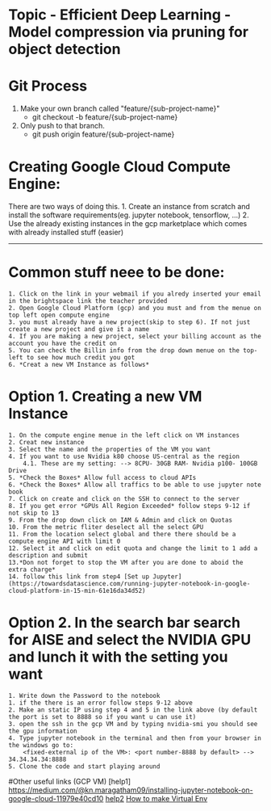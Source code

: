 # Topic - Efficient Deep Learning - Model compression via pruning for object detection

# Git Process 
1. Make your own branch called "feature/{sub-project-name}"
    - git checkout -b feature/{sub-project-name}
2. Only push to that branch.
    - git push origin feature/{sub-project-name}
	


# Creating Google Cloud Compute Engine:
There are two ways of doing this.
	1. Create an instance from scratch and install the software requirements(eg. jupyter notebook, tensorflow, ...)
	2. Use the already existing instances in the gcp marketplace which comes with already installed stuff (easier)
	
-----------------------------------
# Common stuff neee to be done:
	1. Click on the link in your webmail if you alredy inserted your email in the brightspace link the teacher provided
	2. Open Google Cloud Platform (gcp) and you must and from the menue on top left open compute engine
	3. you must already have a new project(skip to step 6). If not just create a new project and give it a name 
	4. If you are making a new project, select your billing account as the account you have the credit on
	5. You can check the Billin info from the drop down menue on the top-left to see how much credit you got
	6. *Creat a new VM Instance as follows*
	
# Option 1. Creating a new VM Instance
	1. On the compute engine menue in the left click on VM instances 
	2. Creat new instance
	3. Select the name and the properties of the VM you want
	4. If you want to use Nvidia k80 choose US-central as the region 
		4.1. These are my setting: --> 8CPU- 30GB RAM- Nvidia p100- 100GB Drive
	5. *Check the Boxes* Allow full access to cloud APIs
	6. *Check the Boxes* Allow all traffics to be able to use jupyter note book
	7. Click on create and click on the SSH to connect to the server
	8. If you get error *GPUs All Region Exceeded* follow steps 9-12 if not skip to 13
	9. From the drop down click on IAM & Admin and click on Quotas 
	10. From the metric fliter deselect all the select GPU 
	11. From the location select global and there there should be a compute engine API with limit 0
	12. Select it and click on edit quota and change the limit to 1 add a description and submit
	13.*Don not forget to stop the VM after you are done to aboid the extra charge*
	14. follow this link from step4 [Set up Jupyter](https://towardsdatascience.com/running-jupyter-notebook-in-google-cloud-platform-in-15-min-61e16da34d52)
	
	
# Option 2. In the search bar search for AISE and select the NVIDIA GPU and lunch it with the setting you want
	1. Write down the Password to the notebook
	1. if the there is an error follow steps 9-12 above
	2. Make an static IP using step 4 and 5 in the link above (by default the port is set to 8888 so if you want u can use it)
	3. open the ssh in the gcp VM and by typing nvidia-smi you should see the gpu information
	4. Type jupyter notebook in the terminal and then from your browser in the windows go to:
		<fixed-external ip of the VM>: <port number-8888 by default> --> 34.34.34.34:8888
	5. Clone the code and start playing around



#Other useful links (GCP VM)
[help1] https://medium.com/@kn.maragatham09/installing-jupyter-notebook-on-google-cloud-11979e40cd10
[help2](https://medium.com/@jamsawamsa/running-a-google-cloud-gpu-for-fast-ai-for-free-5f89c707bae6)
[How to make Virtual Env](https://www.digitalocean.com/community/tutorials/how-to-set-up-jupyter-notebook-with-python-3-on-ubuntu-18-04)